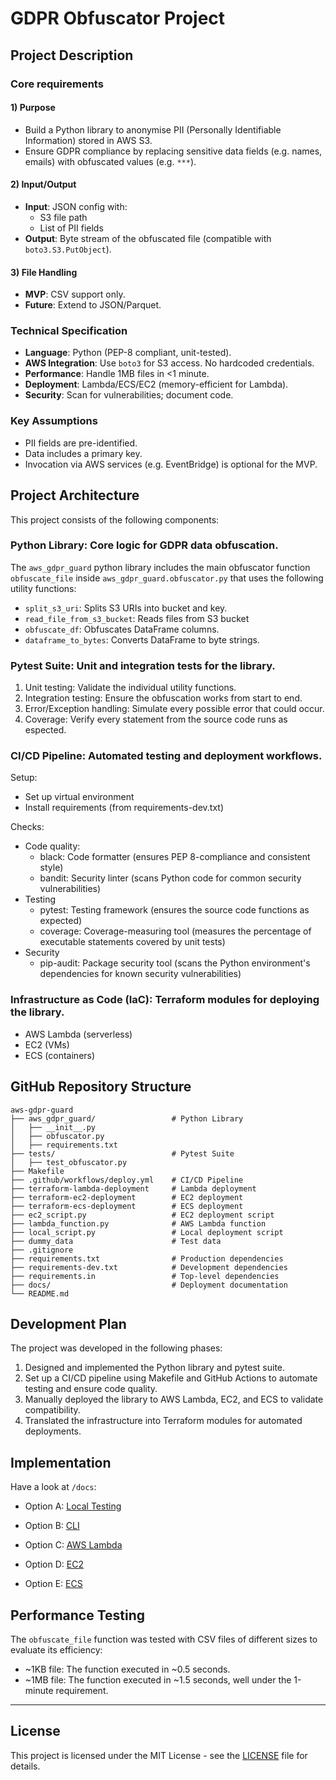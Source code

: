 # GDPR Obfuscator Project

## Project Description

### Core requirements

#### 1) Purpose

- Build a Python library to anonymise PII (Personally Identifiable Information) stored in AWS S3.
- Ensure GDPR compliance by replacing sensitive data fields (e.g. names, emails) with obfuscated values (e.g. `***`).


#### 2) Input/Output

- **Input**: JSON config with:
	- S3 file path
	- List of PII fields
- **Output**: Byte stream of the obfuscated file (compatible with `boto3.S3.PutObject`).


#### 3) File Handling

- **MVP**: CSV support only.
- **Future**: Extend to JSON/Parquet.


### Technical Specification

- **Language**: Python (PEP-8 compliant, unit-tested).
- **AWS Integration**: Use `boto3` for S3 access. No hardcoded credentials.
- **Performance**: Handle 1MB files in <1 minute.
- **Deployment**: Lambda/ECS/EC2 (memory-efficient for Lambda).
- **Security**: Scan for vulnerabilities; document code.


### Key Assumptions

- PII fields are pre-identified.
- Data includes a primary key.
- Invocation via AWS services (e.g. EventBridge) is optional for the MVP. 


## Project Architecture

This project consists of the following components:

### **Python Library**: Core logic for GDPR data obfuscation.

The `aws_gdpr_guard` python library includes the main obfuscator function `obfuscate_file` inside `aws_gdpr_guard.obfuscator.py` that uses the following utility functions:
- `split_s3_uri`: Splits S3 URIs into bucket and key.
- `read_file_from_s3_bucket`: Reads files from S3 bucket
- `obfuscate_df`: Obfuscates DataFrame columns.
- `dataframe_to_bytes`: Converts DataFrame to byte strings.


### **Pytest Suite**: Unit and integration tests for the library.

1) Unit testing: Validate the individual utility functions.
2) Integration testing: Ensure the obfuscation works from start to end.
3) Error/Exception handling: Simulate every possible error that could occur.
4) Coverage: Verify every statement from the source code runs as espected.



### **CI/CD Pipeline**: Automated testing and deployment workflows.


Setup:
- Set up virtual environment
- Install requirements (from requirements-dev.txt)

Checks:
- Code quality:
    - black: Code formatter (ensures PEP 8-compliance and consistent style)
    - bandit: Security linter (scans Python code for common security vulnerabilities)
- Testing
    - pytest: Testing framework (ensures the source code functions as expected)
    - coverage: Coverage-measuring tool (measures the percentage of executable statements covered by unit tests)
- Security
    - pip-audit: Package security tool (scans the Python environment's dependencies for known security vulnerabilities)


### **Infrastructure as Code (IaC)**: Terraform modules for deploying the library.

- AWS Lambda (serverless)
- EC2 (VMs)
- ECS (containers)


## GitHub Repository Structure

```
aws-gdpr-guard
├── aws_gdpr_guard/                 # Python Library
│   ├── __init__.py
│   ├── obfuscator.py
│   ├── requirements.txt
├── tests/                          # Pytest Suite
│   ├── test_obfuscator.py
├── Makefile
├── .github/workflows/deploy.yml    # CI/CD Pipeline
├── terraform-lambda-deployment     # Lambda deployment
├── terraform-ec2-deployment        # EC2 deployment
├── terraform-ecs-deployment        # ECS deployment
├── ec2_script.py                   # EC2 deployment script
├── lambda_function.py              # AWS Lambda function
├── local_script.py                 # Local deployment script
├── dummy_data                      # Test data
├── .gitignore
├── requirements.txt                # Production dependencies
├── requirements-dev.txt            # Development dependencies
├── requirements.in                 # Top-level dependencies
├── docs/                           # Deployment documentation
└── README.md
```


## Development Plan

The project was developed in the following phases:

1. Designed and implemented the Python library and pytest suite.
2. Set up a CI/CD pipeline using Makefile and GitHub Actions to automate testing and ensure code quality.
3. Manually deployed the library to AWS Lambda, EC2, and ECS to validate compatibility.
4. Translated the infrastructure into Terraform modules for automated deployments.


## Implementation

Have a look at `/docs`:

* Option A: [Local Testing](docs/local.md)

* Option B: [CLI](docs/cli.md)

* Option C: [AWS Lambda](docs/lambda.md)

* Option D: [EC2](docs/ec2.md)

* Option E: [ECS](docs/ecs.md)



## Performance Testing

The `obfuscate_file` function was tested with CSV files of different sizes to evaluate its efficiency:

- ~1KB file: The function executed in ~0.5 seconds.
- ~1MB file: The function executed in ~1.5 seconds, well under the 1-minute requirement.


---
## License
This project is licensed under the MIT License - see the [LICENSE](LICENSE) file for details.
